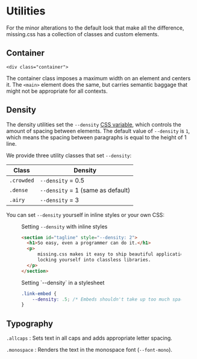 
# Utilities

For the minor alterations to the default look that make all the difference,
missing.css has a collection of classes and custom elements.

## Container

`<div class="container">`

The container class imposes a maximum width on an element and centers it. The
`<main>` element does the same, but carries semantic baggage that might not be
appropriate for all contexts.


## Density

The density utilities set the `--density` [CSS variable][], which
controls the amount of spacing between elements. The default value of
`--density` is `1`, which means the spacing between paragraphs is
equal to the height of 1 line.

We provide three utility classes that set `--density`:

| Class                  | Density                                    |
|------------------------|--------------------------------------------|
| `.crowded` | `--density` = 0.5                 |
| `.dense`   | `--density` = 1 (same as default) |
| `.airy`    | `--density` = 3                   |

You can set `--density` yourself in inline styles or your own CSS:

<figure>
<figcaption>Setting <code>--density</code> with inline styles</figcaption>

  ~~~ html
  <section id="tagline" style="--density: 2">
    <h1>So easy, even a programmer can do it.</h1>
    <p>
        missing.css makes it easy to ship beautiful applications without
        locking yourself into classless libraries.
    </p>
  </section>
  ~~~
</figure>

<figure>
<figcaption>Setting `--density` in a stylesheet</figcaption>

  ~~~ css
  .link-embed {
      --density: .5; /* Embeds shouldn't take up too much space */
  }
  ~~~

</figure>


## Typography

`.allcaps`
:   Sets text in all caps and adds appropriate letter spacing.

`.monospace`
:   Renders the text in the monospace font (`--font-mono`).


[CSS variable]: /docs/variables
